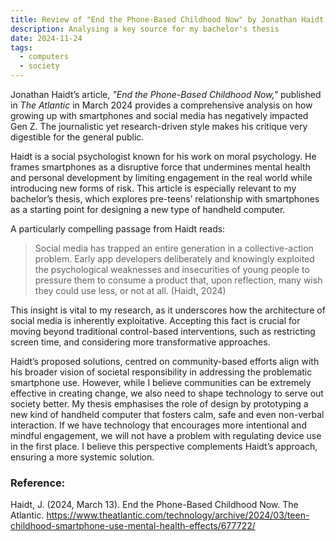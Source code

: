 ```yaml
---
title: Review of "End the Phone-Based Childhood Now" by Jonathan Haidt
description: Analysing a key source for my bachelor's thesis
date: 2024-11-24
tags:
  - computers
  - society
---
```


Jonathan Haidt’s article, _"End the Phone-Based Childhood Now,"_ published in _The Atlantic_ in March 2024 provides a comprehensive analysis on how growing up with smartphones and social media has negatively impacted Gen Z. The journalistic yet research-driven style makes his critique very digestible for the general public.

Haidt is a social psychologist known for his work on moral psychology. He frames smartphones as a disruptive force that undermines mental health and personal development by limiting engagement in the real world while introducing new forms of risk. This article is especially relevant to my bachelor’s thesis, which explores pre-teens’ relationship with smartphones as a starting point for designing a new type of handheld computer.

A particularly compelling passage from Haidt reads:

> Social media has trapped an entire generation in a collective-action problem. Early app developers deliberately and knowingly exploited the psychological weaknesses and insecurities of young people to pressure them to consume a product that, upon reflection, many wish they could use less, or not at all. (Haidt, 2024)

This insight is vital to my research, as it underscores how the architecture of social media is inherently exploitative. Accepting this fact is crucial for moving beyond traditional control-based interventions, such as restricting screen time, and considering more transformative approaches.

Haidt’s proposed solutions, centred on community-based efforts align with his broader vision of societal responsibility in addressing the problematic smartphone use. However, while I believe communities can be extremely effective in creating change, we also need to shape technology to serve out society better. My thesis emphasises the role of design by prototyping a new kind of handheld computer that fosters calm, safe and even non-verbal interaction. If we have technology that encourages more intentional and mindful engagement, we will not have a problem with regulating device use in the first place. I believe this perspective complements Haidt’s approach, ensuring a more systemic solution.

### Reference:

Haidt, J. (2024, March 13). End the Phone-Based Childhood Now. The Atlantic. https://www.theatlantic.com/technology/archive/2024/03/teen-childhood-smartphone-use-mental-health-effects/677722/
